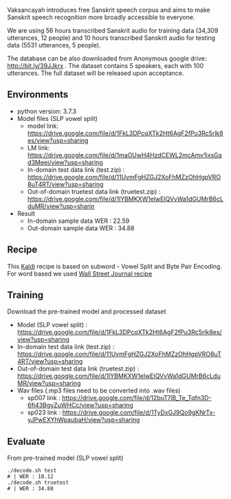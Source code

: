 Vaksancayah introduces free Sanskrit speech corpus and aims to make Sanskrit speech recognition more broadly accessible to everyone.

We are using 56 hours transcribed Sanskrit audio for training data (34,309 utterances, 12 people) and 10 hours transcribed Sanskrit audio for testing data (5531 utterances, 5 people).

The database can be also downloaded from Anonymous google drive: http://bit.ly/39JJkrx .
The dataset contains 5 speakers, each with 100 utterances. The full dataset will be released upon acceptance.


## Environments
- python version: 3.7.3
- Model files (SLP vowel split)
	- model link: https://drive.google.com/file/d/1FkL3DPcqXTk2Ht6AgF2fPu3Rc5rlk8es/view?usp=sharing
	- LM link: https://drive.google.com/file/d/1maOUwH4HzdCEWL2mcAmv1ixsGad3Meej/view?usp=sharing
	- In-domain test data link (test.zip) : https://drive.google.com/file/d/11UvmFgHZGJ2XoFhMZzOhHgpVRO8uT4RT/view?usp=sharing
	- Out-of-domain truetest data link (truetest.zip) : https://drive.google.com/file/d/1lYBMKXW1elwElQVvWa1dGUMrB6cLduMR/view?usp=sharin
- Result
	- In-domain sample data WER : 22.59
	- Out-domain sample data WER : 34.88

## Recipe
This [Kaldi](http://kaldi-asr.org/) recipe is based on subword - Vowel Split and Byte Pair Encoding. For word based we used [Wall Street Journal recipe](https://github.com/kaldi-asr/kaldi/tree/master/egs/wsj/s5)

 
## Training

Download the pre-trained model and processed dataset
	
- Model (SLP vowel split) : https://drive.google.com/file/d/1FkL3DPcqXTk2Ht6AgF2fPu3Rc5rlk8es/view?usp=sharing
- In-domain test data link (test.zip) : https://drive.google.com/file/d/11UvmFgHZGJ2XoFhMZzOhHgpVRO8uT4RT/view?usp=sharing
- Out-of-domain test data link (truetest.zip) : https://drive.google.com/file/d/1lYBMKXW1elwElQVvWa1dGUMrB6cLduMR/view?usp=sharing
- Wav files (.mp3 files need to be converted into .wav files)
	* sp007 link : https://drive.google.com/file/d/12buT7lB_Te_Tqfn3D-6fj43BgyZuWHCc/view?usp=sharing
	* sp023 link : https://drive.google.com/file/d/1TyDxGJ9Qo9gKNrTx-yJPwEXYhWpaubaH/view?usp=sharing

## Evaluate
From pre-trained model (SLP vowel split)
```
./decode.sh test
# | WER : 18.12
./decode.sh truetest
# | WER : 34.88

``` 
